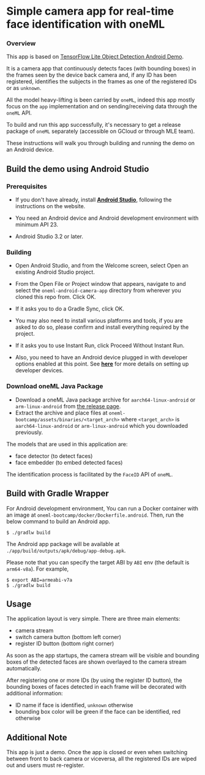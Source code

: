 # Simple camera app for real-time face identification with oneML

### Overview

This app is based on [TensorFlow Lite Object Detection Android Demo](https://github.com/tensorflow/examples/tree/master/lite/examples/object_detection/android).

It is a camera app that continuously detects faces (with bounding boxes) in the frames seen by the device back camera and, if any ID has been registered, identifies the subjects in the frames as one of the registered IDs or as `unknown`.

All the model heavy-lifting is been carried by `oneML`, indeed this app mostly focus on the `app` implementation and on sending/receiving data through the `oneML` API.

To build and run this app successfully, it's necessary to get a release package of `oneML` separately (accessible on GCloud or through MLE team).

These instructions will walk you through building and running the demo on an Android device.

## Build the demo using Android Studio

### Prerequisites

*   If you don't have already, install
    **[Android Studio](https://developer.android.com/studio/index.html)**,
    following the instructions on the website.

*   You need an Android device and Android development environment with minimum
    API 23.

*   Android Studio 3.2 or later.

### Building

*   Open Android Studio, and from the Welcome screen, select Open an existing
    Android Studio project.

*   From the Open File or Project window that appears, navigate to and select
    the `oneml-android-camera-app` directory from wherever you cloned this repo from.
    Click OK.

*   If it asks you to do a Gradle Sync, click OK.

*   You may also need to install various platforms and tools, if you are asked to do
    so, please confirm and install everything required by the project.

*   If it asks you to use Instant Run, click Proceed Without Instant Run.

*   Also, you need to have an Android device plugged in with developer options
    enabled at this point. See
    **[here](https://developer.android.com/studio/run/device)** for more details
    on setting up developer devices.

### Download oneML Java Package
- Download a oneML Java package archive for `aarch64-linux-android` or `arm-linux-android` from 
  [the release page](https://github.com/sertiscorp/oneML-bootcamp/releases).
- Extract the archive and place files at `oneml-bootcamp/assets/binaries/<target_arch>` 
  where `<target_arch>` is `aarch64-linux-android` or `arm-linux-android` which you downloaded previously.

The models that are used in this application are:
- face detector (to detect faces)
- face embedder (to embed detected faces)

The identification process is facilitated by the `FaceID` API of `oneML`.

## Build with Gradle Wrapper
For Android development environment, You can run a Docker container with an image at `oneml-bootcamp/docker/Dockerfile.android`. 
Then, run the below command to build an Android app.
```
$ ./gradlw build
```
The Android app package will be available at `./app/build/outputs/apk/debug/app-debug.apk`.

Please note that you can specify the target ABI by `ABI` env (the default is `arm64-v8a`). For example,
```
$ export ABI=armeabi-v7a
$ ./gradlw build
```

## Usage

The application layout is very simple. There are three main elements:
- camera stream
- switch camera button (bottom left corner)
- register ID button (bottom right corner)

As soon as the app startups, the camera stream will be visible and bounding boxes of the
detected faces are shown overlayed to the camera stream automatically.

After registering one or more IDs (by using the register ID button), the bounding boxes of
faces detected in each frame will be decorated with additional information:
- ID name if face is identified, `unknown` otherwise
- bounding box color will be green if the face can be identified, red otherwise

## Additional Note

This app is just a demo. Once the app is closed or even when switching between front to back
camera or viceversa, all the registered IDs are wiped out and users must re-register.
